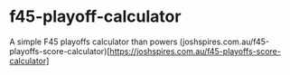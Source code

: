# f45-playoff-calculator
A simple F45 playoffs calculator than powers (joshspires.com.au/f45-playoffs-score-calculator)[https://joshspires.com.au/f45-playoffs-score-calculator]
